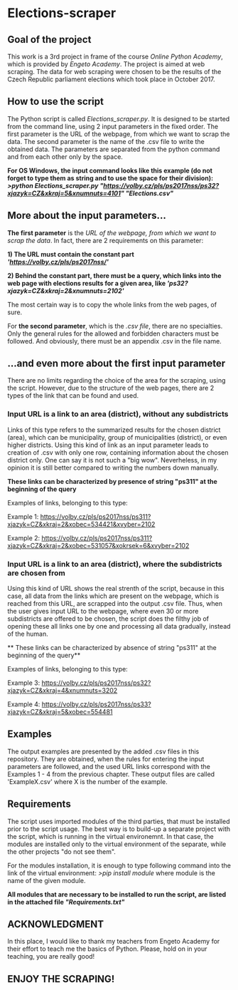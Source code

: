 # Elections-scraper

## Goal of the project
This work is a 3rd project in frame of the course _Online Python Academy_, which is provided by _Engeto Academy_. The project is aimed at web scraping. The data for web scraping were chosen to be the results of the Czech Republic parliament elections which took place in October 2017. 

## How to use the script

The Python script is called _Elections_scraper.py_. It is designed to be started from the command line, using 2 input parameters in the fixed order. The first parameter is the URL of the webpage, from which we want to scrap the data. The second parameter is the name of the .csv file to write the obtained data. The parameters are separated from the python command and from each other only by the space. 

**For OS Windows, the input command looks like this example (do not forget to type them as string and to use the space for their division): _>python Elections_scraper.py "https://volby.cz/pls/ps2017nss/ps32?xjazyk=CZ&xkraj=5&xnumnuts=4101" "Elections.csv"_**

## More about the input parameters...

**The first parameter** is the _URL of the webpage, from which we want to scrap the data_. In fact, there are 2 requirements on this parameter:

**1) The URL must contain the constant part _'https://volby.cz/pls/ps2017nss/'_**

**2) Behind the constant part, there must be a query, which links into the web page with elections results for a given area, like _'ps32?xjazyk=CZ&xkraj=2&xnumnuts=2102'_**

The most certain way is to copy the whole links from the web pages, of sure.

For **the second parameter**, which is the _.csv file_, there are no specialties. Only the general rules for the allowed and forbidden characters must be followed. And obviously, there must be an appendix .csv in the file name. 

## ...and even more about the first input parameter

There are no limits regarding the choice of the area for the scraping, using the script. However, due to the structure of the web pages, there are 2 types of the link that can be found and used. 

### Input URL is a link to an area (district), without any subdistricts

Links of this type refers to the summarized results for the chosen district (area), which can be municipality, group of municipalities (district), or even higher districts. Using this kind of link as an input parameter leads to creation of .csv with only one row, containing information about the chosen district only. One can say it is not such a "big wow". Neverheless, in my opinion it is still better compared to writing the numbers down manually.

**These links can be characterized by presence of string "ps311" at the beginning of the query**

Examples of links, belonging to this type: 

Example 1: https://volby.cz/pls/ps2017nss/ps311?xjazyk=CZ&xkraj=2&xobec=534421&xvyber=2102

Example 2: https://volby.cz/pls/ps2017nss/ps311?xjazyk=CZ&xkraj=2&xobec=531057&xokrsek=6&xvyber=2102

### Input URL is a link to an area (district), where the subdistricts are chosen from

Using this kind of URL shows the real strenth of the script, because in this case, all data from the links which are present on the webpage, which is reached from this URL, are scrapped into the output .csv file. Thus, when the user gives input URL to the webpage, where even 30 or more subdistricts are offered to be chosen, the script does the filthy job of opening these all links one by one and processing all data gradually, instead of the human. 

** These links can be characterized by absence of string "ps311" at the beginning of the query**

Examples of links, belonging to this type: 

Example 3: https://volby.cz/pls/ps2017nss/ps32?xjazyk=CZ&xkraj=4&xnumnuts=3202

Example 4: https://volby.cz/pls/ps2017nss/ps33?xjazyk=CZ&xkraj=5&xobec=554481

## Examples

The output examples are presented by the added .csv files in this repository. They are obtained, when the rules for entering the input parameters are followed, and the used URL links correspond with the Examples 1 - 4 from the previous chapter. These output files are called 'ExampleX.csv' where X is the number of the example.

## Requirements

The script uses imported modules of the third parties, that must be installed prior to the script usage. The best way is to build-up a separate project with the script, which is running in the virtual environemnt. In that case, the modules are installed only to the virtual environment of the separate, while the other projects "do not see them".

For the modules installation, it is enough to type following command into the link of the virtual environment: _>pip install module_ where module is the name of the given module. 

**All modules that are necessary to be installed to run the script, are listed in the attached file _"Requirements.txt"_**

## ACKNOWLEDGMENT
In this place, I would like to thank my teachers from Engeto Academy for their effort to teach me the basics of Python. Please, hold on in your teaching, you are really good!

## ENJOY THE SCRAPING!



